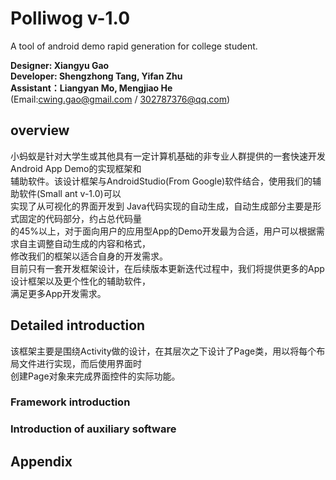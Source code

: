 # Polliwog v-1.0
A tool of android demo rapid generation for college student.   
   
**Designer: Xiangyu Gao  
Developer: Shengzhong Tang, Yifan Zhu  
Assistant：Liangyan Mo, Mengjiao He**  
(Email:cwing.gao@gmail.com / 302787376@qq.com)  
  
  
## overview   
  小蚂蚁是针对大学生或其他具有一定计算机基础的非专业人群提供的一套快速开发Android App Demo的实现框架和  
辅助软件。该设计框架与AndroidStudio(From Google)软件结合，使用我们的辅助软件(Small ant v-1.0)可以  
实现了从可视化的界面开发到 Java代码实现的自动生成，自动生成部分主要是形式固定的代码部分，约占总代码量  
的45%以上，对于面向用户的应用型App的Demo开发最为合适，用户可以根据需求自主调整自动生成的内容和格式，  
修改我们的框架以适合自身的开发需求。  
  目前只有一套开发框架设计，在后续版本更新迭代过程中，我们将提供更多的App设计框架以及更个性化的辅助软件，  
满足更多App开发需求。  
  
  
## Detailed introduction  
该框架主要是围绕Activity做的设计，在其层次之下设计了Page类，用以将每个布局文件进行实现，而后使用界面时  
创建Page对象来完成界面控件的实际功能。

### Framework introduction

### Introduction of auxiliary software


## Appendix



